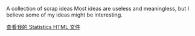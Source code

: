 A collection of scrap ideas
Most ideas are useless and meaningless, but I believe some of my ideas might be interesting.

[查看我的 Statistics HTML 文件]([residual.html](https://github.com/vincentfyt/blog/blob/main/myblog/_posts/residual.html)https://github.com/vincentfyt/blog/blob/main/myblog/_posts/residual.html)
